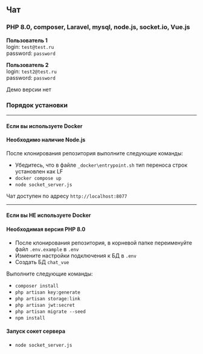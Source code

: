 

## Чат

### PHP 8.0, composer, Laravel, mysql, node.js, socket.io, Vue.js

**Пользователь 1**  
login: `test@test.ru`  
password: `password`

**Пользователь 2**  
login: `test2@test.ru`  
password: `password`

Демо версии нет

### Порядок установки

---

#### Если вы используете Docker

#### Необходимо наличие Node.js
После клонирования репозитория выполните следующие команды:
- Убедитесь, что в файле `_docker\entrypoint.sh` тип переноса строк установлен как LF
- `docker compose up`
- `node socket_server.js`

Чат доступен по адресу `http://localhost:8077`

---

#### Если вы НЕ используете Docker

#### Необходимая версия PHP 8.0
- После клонирования репозитория, в корневой папке переименуйте файл `.env.example` в `.env`
- Измените настройки подключения к БД в `.env`
- Создать БД `chat_vue`

Выполните следующие команды:
- `composer install`
- `php artisan key:generate`
- `php artisan storage:link`
- `php artisan jwt:secret`
- `php artisan migrate --seed`
- `npm install`

#### Запуск сокет сервера
- `node socket_server.js`

